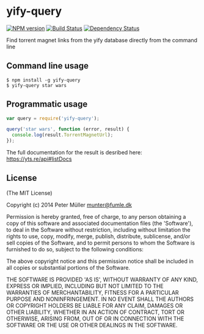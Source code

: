 yify-query
==========
[![NPM version](https://badge.fury.io/js/yify-query.png)](http://badge.fury.io/js/yify-query)
[![Build Status](https://travis-ci.org/Munter/yify-query.png?branch=master)](https://travis-ci.org/Munter/yify-query)
[![Dependency Status](https://david-dm.org/Munter/yify-query.png)](https://david-dm.org/Munter/yify-query)

Find torrent magnet links from the yify database directly from the command line


Command line usage
------------------

```
$ npm install -g yify-query
$ yify-query star wars
```


Programmatic usage
------------------

``` javascript
var query = require('yify-query');

query('star wars', function (error, result) {
  console.log(result.TorrentMagnetUrl);
});
```

The full documentation for the result is desribed here: https://yts.re/api#listDocs


License
-------
(The MIT License)

Copyright (c) 2014 Peter Müller <munter@fumle.dk>

Permission is hereby granted, free of charge, to any person obtaining a copy of this software and associated documentation files (the 'Software'), to deal in the Software without restriction, including without limitation the rights to use, copy, modify, merge, publish, distribute, sublicense, and/or sell copies of the Software, and to permit persons to whom the Software is furnished to do so, subject to the following conditions:

The above copyright notice and this permission notice shall be included in all copies or substantial portions of the Software.

THE SOFTWARE IS PROVIDED 'AS IS', WITHOUT WARRANTY OF ANY KIND, EXPRESS OR IMPLIED, INCLUDING BUT NOT LIMITED TO THE WARRANTIES OF MERCHANTABILITY, FITNESS FOR A PARTICULAR PURPOSE AND NONINFRINGEMENT. IN NO EVENT SHALL THE AUTHORS OR COPYRIGHT HOLDERS BE LIABLE FOR ANY CLAIM, DAMAGES OR OTHER LIABILITY, WHETHER IN AN ACTION OF CONTRACT, TORT OR OTHERWISE, ARISING FROM, OUT OF OR IN CONNECTION WITH THE SOFTWARE OR THE USE OR OTHER DEALINGS IN THE SOFTWARE.
